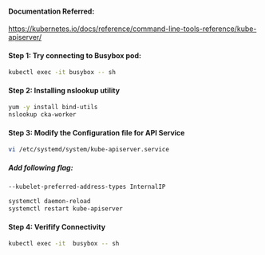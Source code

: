 #### Documentation Referred:

https://kubernetes.io/docs/reference/command-line-tools-reference/kube-apiserver/

#### Step 1: Try connecting to Busybox pod:
```sh
kubectl exec -it busybox -- sh
```
#### Step 2: Installing nslookup utility
```sh
yum -y install bind-utils
nslookup cka-worker
```
#### Step 3: Modify the Configuration file for API Service
```sh
vi /etc/systemd/system/kube-apiserver.service
```

##### Add following flag:
```sh
--kubelet-preferred-address-types InternalIP
```
```sh
systemctl daemon-reload
systemctl restart kube-apiserver
```

#### Step 4: Verifify Connectivity
```sh
kubectl exec -it  busybox -- sh
```
